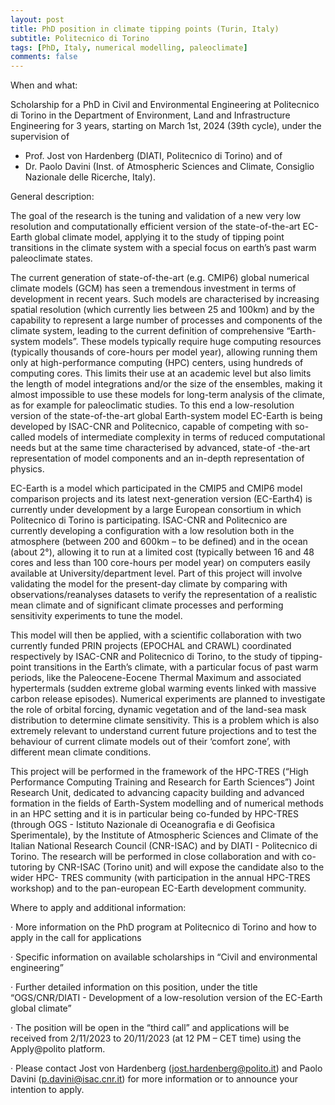 ```yaml
---
layout: post
title: PhD position in climate tipping points (Turin, Italy)
subtitle: Politecnico di Torino
tags: [PhD, Italy, numerical modelling, paleoclimate]
comments: false
---
```

When and what:                

Scholarship for a PhD in Civil and Environmental Engineering at Politecnico di Torino in the Department of Environment, Land and Infrastructure Engineering for 3 years, starting on March 1st, 2024 (39th cycle),  under the supervision of                 
- Prof. Jost von Hardenberg (DIATI, Politecnico di Torino) and of   
- Dr. Paolo Davini (Inst. of Atmospheric Sciences and Climate, Consiglio Nazionale delle Ricerche, Italy).

General description:

The goal of the research is the tuning and validation of a new very low resolution and computationally efficient version of the state-of-the-art EC- Earth global climate model, applying it to the study of tipping point transitions in the climate system with a special focus on earth’s past warm paleoclimate states.

The current generation of state-of-the-art (e.g. CMIP6) global numerical climate models (GCM) has seen a tremendous investment in terms of development in recent years. Such models are characterised by increasing spatial resolution (which currently lies between 25 and 100km) and by the capability to represent a large number of processes and components of the climate system, leading to the current definition of comprehensive “Earth- system models”. These models typically require huge computing resources (typically thousands of core-hours per model year), allowing running them only at high-performance computing (HPC) centers, using hundreds of computing cores. This limits their use at an academic level but also limits the length of model integrations and/or the size of the ensembles, making it almost impossible to use these models for long-term analysis of the climate, as for example for paleoclimatic studies.  To this end a low-resolution version of the state-of-the-art global Earth-system model EC-Earth is being developed by ISAC-CNR and Politecnico, capable of competing with so-called models of intermediate complexity in terms of reduced computational needs but at the same time characterised by advanced, state-of -the-art representation of model components and an in-depth representation of physics.

EC-Earth is a model which participated in the CMIP5 and CMIP6 model comparison projects and its latest next-generation version (EC-Earth4) is currently under development by a large European consortium in which Politecnico di Torino is participating. ISAC-CNR and Politecnico are currently developing a configuration with a low resolution both in the atmosphere (between 200 and 600km – to be defined) and in the ocean (about 2°), allowing it to run at a limited cost (typically between 16 and 48 cores and less than 100 core-hours per model year) on computers easily available at University/department level.  Part of this project will involve validating the model for the present-day climate by comparing with observations/reanalyses datasets to verify the representation of a realistic mean climate and of significant climate processes and performing sensitivity experiments to tune the model.

This model will then be applied, with a scientific collaboration with two currently funded PRIN projects (EPOCHAL and CRAWL) coordinated respectively by ISAC-CNR and Politecnico di Torino, to the study of tipping-point transitions in the Earth’s climate, with a particular focus of past warm periods, like the Paleocene-Eocene Thermal Maximum and associated hypertermals (sudden extreme global warming events linked with massive carbon release episodes). Numerical experiments are planned to investigate the role of orbital forcing, dynamic vegetation and of the land-sea mask distribution to determine climate sensitivity. This is a problem which is also extremely relevant to understand current future projections and to test the behaviour of current climate models out of their ‘comfort zone’, with different mean climate conditions.

This project will be performed in the framework of the HPC-TRES (“High Performance Computing Training and Research for Earth Sciences”) Joint Research Unit, dedicated to advancing capacity building and advanced formation in the fields of Earth-System modelling and of numerical methods in an HPC setting and it is in particular being co-funded by HPC-TRES (through OGS - Istituto Nazionale di Oceanografia e di Geofisica Sperimentale), by the Institute of Atmospheric Sciences and Climate of the Italian National Research Council (CNR-ISAC) and by DIATI - Politecnico di Torino. The research will be performed in close collaboration and with co-tutoring by CNR-ISAC (Torino unit) and will expose the candidate also to the wider HPC- TRES community (with participation in the annual HPC-TRES workshop) and to the pan-european EC-Earth development community.

Where to apply and additional information: 

·       More information on the PhD program at Politecnico di Torino and how to apply in the call for applications

·       Specific information on available scholarships in “Civil and environmental engineering”

·       Further detailed information on this position, under the title “OGS/CNR/DIATI - Development of a low-resolution version of the EC-Earth global climate”

·       The position will be open in the “third call” and applications will be received from 2/11/2023 to 20/11/2023 (at 12 PM – CET time) using the Apply@polito platform.

·       Please contact Jost von Hardenberg (jost.hardenberg@polito.it) and Paolo Davini (p.davini@isac.cnr.it) for more information or to announce your intention to apply.
